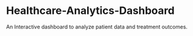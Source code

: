 # Healthcare-Analytics-Dashboard
An Interactive dashboard to analyze patient data and treatment outcomes.
